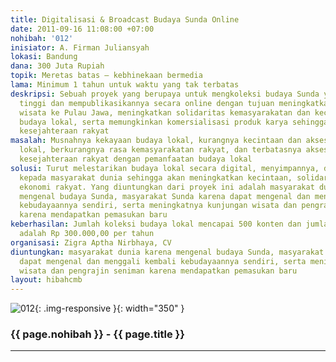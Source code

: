 ```yaml
---
title: Digitalisasi & Broadcast Budaya Sunda Online
date: 2011-09-16 11:08:00 +07:00
nohibah: '012'
inisiator: A. Firman Juliansyah
lokasi: Bandung
dana: 300 Juta Rupiah
topik: Meretas batas – kebhinekaan bermedia
lama: Minimum 1 tahun untuk waktu yang tak terbatas
deskripsi: Sebuah proyek yang berupaya untuk mengkoleksi budaya Sunda yang bernilai
  tinggi dan mempublikasikannya secara online dengan tujuan meningkatkan kunjungan
  wisata ke Pulau Jawa, meningkatkan solidaritas kemasyarakatan dan kecintaan terhadap
  budaya lokal, serta memungkinkan komersialisasi produk karya sehingga meningkatkan
  kesejahteraan rakyat
masalah: Musnahnya kekayaan budaya lokal, kurangnya kecintaan dan akses terhadap budaya
  lokal, berkurangnya rasa kemasyarakatan rakyat, dan terbatasnya akses untuk peningkatan
  kesejahteraan rakyat dengan pemanfaatan budaya lokal
solusi: Turut melestarikan budaya lokal secara digital, menyimpannya, dan menyebarkannya
  kepada masyarakat dunia sehingga akan meningkatkan kecintaan, solidaritas, dan peningkatan
  ekonomi rakyat. Yang diuntungkan dari proyek ini adalah masyarakat dunia karena
  mengenal budaya Sunda, masyarakat Sunda karena dapat mengenal dan menggali kembali
  kebudayaannya sendiri, serta meningkatnya kunjungan wisata dan pengrajin seniman
  karena mendapatkan pemasukan baru
keberhasilan: Jumlah koleksi budaya lokal mencapai 500 konten dan jumlah minimum transaksi
  adalah Rp 300.000,00 per tahun
organisasi: Zigra Aptha Nirbhaya, CV
diuntungkan: masyarakat dunia karena mengenal budaya Sunda, masyarakat Sunda karena
  dapat mengenal dan menggali kembali kebudayaannya sendiri, serta meningkatnya kunjungan
  wisata dan pengrajin seniman karena mendapatkan pemasukan baru
layout: hibahcmb
---
```


![012](/static/img/hibahcmb/012.png){: .img-responsive }{: width="350" }

### {{ page.nohibah }} - {{ page.title }}

---
